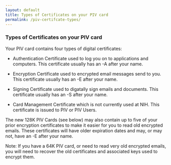 ```yaml
---
layout: default
title: Types of Certificates on your PIV card
permalink: /piv-certifcate-types/
---
```



### Types of Certificates on your PIV card
Your PIV card contains four types of digital certificates:

-   Authentication Certificate used to log you on to applications and computers. 
This certificate usually has an -A after your name.

-   Encryption Certificate used to encrypted email messages send to you. 
This certificate usually has an -E after your name.

-   Signing Certificate used to digatally sign emails and documents. 
This certificate usually has an -S after your name.

-   Card Management Certificate which is not currently used at NIH. 
This certificate is issued to PIV or PIV Users.

The new 128K PIV Cards (see below) may also contain up to five of your prior encryption certificates to make it easier for you to read old encrypted emails. These certificates will have older expiration dates and may, or may not, have an -E after your name.

Note: If you have a 64K PIV card, or need to read very old encrypted emails, you will need to recover the old certificates and associated keys used to encrypt them.
